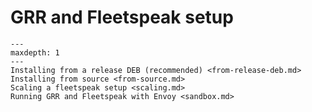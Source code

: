 # GRR and Fleetspeak setup

```{toctree}
---
maxdepth: 1
---
Installing from a release DEB (recommended) <from-release-deb.md>
Installing from source <from-source.md>
Scaling a fleetspeak setup <scaling.md>
Running GRR and Fleetspeak with Envoy <sandbox.md>
```
